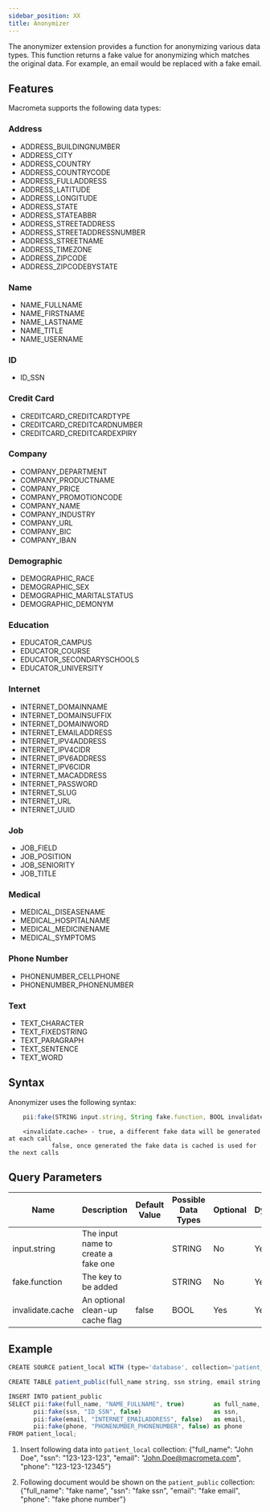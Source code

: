 ```yaml
---
sidebar_position: XX
title: Anonymizer
---
```


The anonymizer extension provides a function for anonymizing various data types. This function returns a fake value for anonymizing which matches the original data. For example, an email would be replaced with a fake email.

## Features

Macrometa supports the following data types:

### Address

- ADDRESS_BUILDINGNUMBER
- ADDRESS_CITY
- ADDRESS_COUNTRY
- ADDRESS_COUNTRYCODE
- ADDRESS_FULLADDRESS
- ADDRESS_LATITUDE
- ADDRESS_LONGITUDE
- ADDRESS_STATE
- ADDRESS_STATEABBR
- ADDRESS_STREETADDRESS
- ADDRESS_STREETADDRESSNUMBER
- ADDRESS_STREETNAME
- ADDRESS_TIMEZONE
- ADDRESS_ZIPCODE
- ADDRESS_ZIPCODEBYSTATE

### Name

- NAME_FULLNAME
- NAME_FIRSTNAME
- NAME_LASTNAME
- NAME_TITLE
- NAME_USERNAME

### ID

- ID_SSN

### Credit Card

- CREDITCARD_CREDITCARDTYPE
- CREDITCARD_CREDITCARDNUMBER
- CREDITCARD_CREDITCARDEXPIRY

### Company

- COMPANY_DEPARTMENT
- COMPANY_PRODUCTNAME
- COMPANY_PRICE
- COMPANY_PROMOTIONCODE
- COMPANY_NAME
- COMPANY_INDUSTRY
- COMPANY_URL
- COMPANY_BIC
- COMPANY_IBAN

### Demographic

- DEMOGRAPHIC_RACE
- DEMOGRAPHIC_SEX
- DEMOGRAPHIC_MARITALSTATUS
- DEMOGRAPHIC_DEMONYM

### Education

- EDUCATOR_CAMPUS
- EDUCATOR_COURSE
- EDUCATOR_SECONDARYSCHOOLS
- EDUCATOR_UNIVERSITY

### Internet

- INTERNET_DOMAINNAME
- INTERNET_DOMAINSUFFIX
- INTERNET_DOMAINWORD
- INTERNET_EMAILADDRESS
- INTERNET_IPV4ADDRESS
- INTERNET_IPV4CIDR
- INTERNET_IPV6ADDRESS
- INTERNET_IPV6CIDR
- INTERNET_MACADDRESS
- INTERNET_PASSWORD
- INTERNET_SLUG
- INTERNET_URL
- INTERNET_UUID

### Job

- JOB_FIELD
- JOB_POSITION
- JOB_SENIORITY
- JOB_TITLE

### Medical

- MEDICAL_DISEASENAME
- MEDICAL_HOSPITALNAME
- MEDICAL_MEDICINENAME
- MEDICAL_SYMPTOMS

### Phone Number

- PHONENUMBER_CELLPHONE
- PHONENUMBER_PHONENUMBER

### Text


- TEXT_CHARACTER
- TEXT_FIXEDSTRING
- TEXT_PARAGRAPH
- TEXT_SENTENCE
- TEXT_WORD



## Syntax

Anonymizer uses the following syntax:

```js
	pii:fake(STRING input.string, String fake.function, BOOL invalidate.cache)
```

		<invalidate.cache> - true, a different fake data will be generated at each call
				false, once generated the fake data is cached is used for the next calls
					  
					  
## Query Parameters


| Name             | Description                                 | Default Value | Possible Data Types | Optional | Dynamic |
|------------------|---------------------------------------------|---------------|---------------------|----------|---------|
| input.string     | The input name to create a fake one         |               | STRING              | No       | Yes     |
| fake.function    | The key to be added                         |               | STRING              | No       | Yes     |
| invalidate.cache | An optional clean-up cache flag           | false         | BOOL                | Yes      | Yes     |

## Example

```js
CREATE SOURCE patient_local WITH (type='database', collection='patient_local', replication.type="local", map.type='json') (full_name string, ssn string, email string, phone string);

CREATE TABLE patient_public(full_name string, ssn string, email string, phone string);

INSERT INTO patient_public
SELECT pii:fake(full_name, "NAME_FULLNAME", true)        as full_name,
       pii:fake(ssn, "ID_SSN", false)                    as ssn,
       pii:fake(email, "INTERNET_EMAILADDRESS", false)   as email,
       pii:fake(phone, "PHONENUMBER_PHONENUMBER", false) as phone
FROM patient_local;
```

1. Insert following data into `patient_local` collection:
{"full_name": "John Doe", "ssn": "123-123-123", "email": "John.Doe@macrometa.com", "phone": "123-123-12345"}

1. Following document would be shown on the `patient_public` collection:
        {"full_name": "fake name", "ssn": "fake ssn", "email": "fake email", "phone": "fake phone number"}

